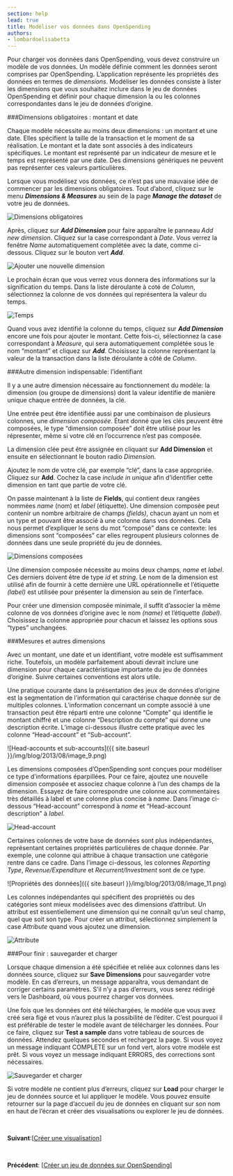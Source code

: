 ```yaml
---
section: help
lead: true
title: Modéliser vos données dans OpenSpending
authors:
- lombardoelisabetta
---
```

Pour charger vos données dans OpenSpending, vous devez construire un modèle de vos données. Un modèle définie comment les données seront comprises par OpenSpending. L’application représente les propriétés des données en termes de _dimensions_. Modéliser les données consiste à lister les dimensions que vous souhaitez inclure dans le jeu de données OpenSpending et définir pour chaque dimension la ou les colonnes correspondantes dans le jeu de données d’origine.

###Dimensions obligatoires : montant et date

Chaque modèle nécessite au moins deux dimensions : un montant et une date. Elles spécifient la taille de la transaction et le moment de sa réalisation. Le montant et la date sont associés à des indicateurs spécifiques. Le montant est représenté par un indicateur de mesure et le temps est représenté par une date. Des dimensions génériques ne peuvent pas représenter ces valeurs particulières.

Lorsque vous modélisez vos données, ce n’est pas une mauvaise idée de commencer par les dimensions obligatoires. Tout d’abord, cliquez sur le menu _**Dimensions &amp; Measures**_ au sein de la page _**Manage the dataset**_ de votre jeu de données.

![Dimensions obligatoires](http://blog.openspending.org/files/2013/08/image_5-e1375888673131.png)

Après, cliquez sur _**Add Dimension**_ pour faire apparaître le panneau _Add new dimension_. Cliquez sur la case correspondant à _Date_. Vous verrez la fenêtre _Name_ automatiquement complétée avec la date, comme ci-dessous. Cliquez sur le bouton vert _**Add**_.

![Ajouter une nouvelle dimension](http://blog.openspending.org/files/2013/08/image_6-e1375888703851.png)

Le prochain écran que vous verrez vous donnera des informations sur la signification du temps. Dans la liste déroulante à coté de _Column_, sélectionnez la colonne de vos données qui représentera la valeur du temps.

![Temps](http://blog.openspending.org/files/2013/08/image_7-e1375888730762.png)

Quand vous avez identifié la colonne du temps, cliquez sur _**Add Dimension**_ encore une fois pour ajouter le montant. Cette fois-ci, sélectionnez la case correspondant à _Measure_, qui sera automatiquement complétée sous le nom “montant” et cliquez sur _**Add**_. Choisissez la colonne représentant la valeur de la transaction dans la liste déroulante à côté de _Column_.

###Autre dimension indispensable: l’identifiant

Il y a une autre dimension nécessaire au fonctionnement du modèle: la dimension (ou groupe de dimensions) dont la valeur identifie de manière unique chaque entrée de données, la clé.

Une entrée peut être identifiée aussi par une combinaison de plusieurs colonnes, une _dimension composée_. Étant donné que les clés peuvent être composées, le type “dimension composée” doit être utilisé pour les répresenter, même si votre clé en l’occurrence n’est pas composée.

La dimension clée peut être assignée en cliquant sur **Add Dimension** et ensuite en sélectionnant le bouton radio _Dimension_.

Ajoutez le nom de votre clé, par exemple “clé”, dans la case appropriée. Cliquez sur **Add**. Cochez la case _include in unique_ afin d’identifier cette dimension en tant que partie de votre clé.

On passe maintenant à la liste de **Fields**, qui contient deux rangées nommées _name_ (nom) et _label_ (étiquette). Une dimension composée peut contenir un nombre arbitraire de champs _(fields)_, chacun ayant un nom et un type et pouvant être associé à une colonne dans vos données. Cela nous permet d’expliquer le sens du mot “composé” dans ce contexte: les dimensions sont “composées” car elles regroupent plusieurs colonnes de données dans une seule propriété du jeu de données.

![Dimensions composées](http://blog.openspending.org/files/2013/08/image_8-e1375888755790.png)

Une dimension composée nécessite au moins deux champs, _name_ et _label_. Ces derniers doivent être de type _id_ et _string_. Le nom de la dimension est utilisé afin de fournir à cette dernière une URL opérationnelle et l’étiquette _(label)_ est utilisée pour présenter la dimension au sein de l’interface.

Pour créer une dimension composée minimale, il suffit d’associer la même colonne de vos données d’origine avec le nom _(name)_ et l’étiquette _(label)_. Choisissez la colonne appropriée pour chacun et laissez les options sous “types” unchangées.

###Mesures et autres dimensions

Avec un montant, une date et un identifiant, votre modèle est suffisamment riche. Toutefois, un modèle parfaitement abouti devrait inclure une dimension pour chaque caractéristique importante du jeu de données d’origine. Suivre certaines conventions est alors utile.

Une pratique courante dans la présentation des jeux de données d’origine est la segmentation de l’information qui caractérise chaque donnée sur de multiples colonnes. L’information concernant un compte associé à une transaction peut être réparti entre une colonne “Compte” qui identifie le montant chiffré et une colonne “Description du compte” qui donne une description écrite. L’image ci-dessous illustre cette pratique avec les colonne “Head-account” et “Sub-account”.

![Head-accounts et sub-accounts]({{ site.baseurl }}/img/blog/2013/08/image_9.png)

Les dimensions composées d’OpenSpending sont conçues pour modéliser ce type d’informations éparpillées. Pour ce faire, ajoutez une nouvelle dimension composée et associez chaque colonne à l’un des champs de la dimension. Essayez de faire correspondre une colonne aux commentaires très détaillés à label et une colonne plus concise à _name_. Dans l’image ci-dessous “Head-account” correspond à _name_ et “Head-account description” à _label_.

![Head-account](http://blog.openspending.org/files/2013/08/image_10-e1375888789463.png)

Certaines colonnes de votre base de données sont plus indépendantes, représentant certaines propriétés particulières de chaque donnée. Par exemple, une colonne qui attribue à chaque transaction une catégorie rentre dans ce cadre. Dans l’image ci-dessous, les colonnes _Reporting Type_, _Revenue/Expenditure_ et _Recurrent/Investment_ sont de ce type.

![Propriétés des données]({{ site.baseurl }}/img/blog/2013/08/image_11.png)

Les colonnes indépendantes qui spécifient des propriétés ou des catégories sont mieux modélisées avec des dimensions d’attribut. Un attribut est essentiellement une dimension qui ne connaît qu’un seul champ, quel que soit son type. Pour créer un attribut, sélectionnez simplement la case _Attribute_ quand vous ajoutez une dimension.

![Attribute](http://blog.openspending.org/files/2013/08/image_12-e1375888823415.png)

###Pour finir : sauvegarder et charger

Lorsque chaque dimension a été spécifiée et reliée aux colonnes dans les données source, cliquez sur **Save Dimensions** pour sauvegarder votre modèle. En cas d’erreurs, un message apparaîtra, vous demandant de corriger certains paramètres. S’il n’y a pas d’erreurs, vous serez rédirigé vers le Dashboard, où vous pourrez charger vos données.

Une fois que les données ont été téléchargées, le modèle que vous avez créé sera figé et vous n’aurez plus la possibilité de l’éditer. C’est pourquoi il est préférable de tester le modèle avant de télécharger les données. Pour ce faire, cliquez sur **Test a sample** dans votre tableau de sources de données. Attendez quelques secondes et rechargez la page. Si vous voyez un message indiquant COMPLETE sur un fond vert, alors votre modèle est prêt. Si vous voyez un message indiquant ERRORS, des corrections sont nécessaires.

![Sauvegarder et charger](http://blog.openspending.org/files/2013/08/image_13-e1375888848457.png)

Si votre modèle ne contient plus d’erreurs, cliquez sur **Load** pour charger le jeu de données source et lui appliquer le modèle. Vous pouvez ensuite retourner sur la page d’accueil du jeu de données en cliquant sur son nom en haut de l’écran et créer des visualisations ou explorer le jeu de données.

&nbsp;

**Suivant**:[<a href="../creer-une-visualisation/">Créer une visualisation</a>]

&nbsp;

**Précédent**: [<a href="../creer-un-jeu-de-donnees-sur-openspending/">Créer un jeu de données sur OpenSpending</a>]
